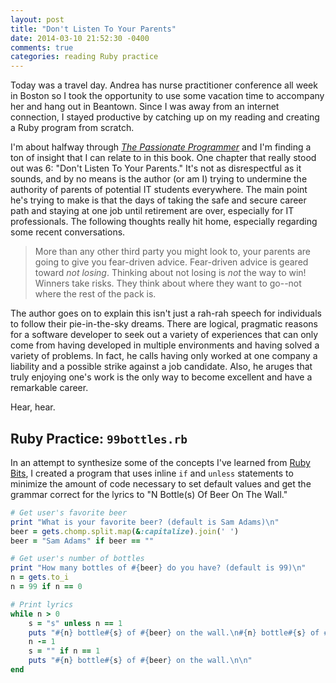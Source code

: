 ```yaml
---
layout: post
title: "Don't Listen To Your Parents"
date: 2014-03-10 21:52:30 -0400
comments: true
categories: reading Ruby practice
---
```

Today was a travel day. Andrea has nurse practitioner conference all week in Boston so I took the opportunity to use some vacation time to accompany her and hang out in Beantown. Since I was away from an internet connection, I stayed productive by catching up on my reading and creating a Ruby program from scratch.

I'm about halfway through [*The Passionate Programmer*](http://www.amazon.com/The-Passionate-Programmer-Remarkable-Development/dp/1934356344) and I'm finding a ton of insight that I can relate to in this book. One chapter that really stood out was 6: "Don't Listen To Your Parents." It's not as disrespectful as it sounds, and by no means is the author (or am I) trying to undermine the authority of parents of potential IT students everywhere. The main point he's trying to make is that the days of taking the safe and secure career path and staying at one job until retirement are over, especially for IT professionals. The following thoughts really hit home, especially regarding some recent conversations.

> More than any other third party you might look to, your parents are going to give you fear-driven advice. Fear-driven advice is geared toward *not losing*. Thinking about not losing is *not* the way to win! Winners take risks. They think about where they want to go--not where the rest of the pack is.

The author goes on to explain this isn't just a rah-rah speech for individuals to follow their pie-in-the-sky dreams. There are logical, pragmatic reasons for a software developer to seek out a variety of experiences that can only come from having developed in multiple environments and having solved a variety of problems. In fact, he calls having only worked at one company a liability and a possible strike against a job candidate. Also, he aruges that truly enjoying one's work is the only way to become excellent and have a remarkable career.

Hear, hear.

## Ruby Practice: `99bottles.rb`

In an attempt to synthesize some of the concepts I've learned from [Ruby Bits](http://rubybits.codeschool.com/), I created a program that uses inline `if` and `unless` statements to minimize the amount of code necessary to set default values and get the grammar correct for the lyrics to "N Bottle(s) Of Beer On The Wall."

```ruby 99bottles.rb
# Get user's favorite beer
print "What is your favorite beer? (default is Sam Adams)\n"
beer = gets.chomp.split.map(&:capitalize).join(' ')
beer = "Sam Adams" if beer == ""

# Get user's number of bottles
print "How many bottles of #{beer} do you have? (default is 99)\n"
n = gets.to_i
n = 99 if n == 0

# Print lyrics
while n > 0
    s = "s" unless n == 1
    puts "#{n} bottle#{s} of #{beer} on the wall.\n#{n} bottle#{s} of #{beer}.\nTake one down, pass it around."
    n -= 1
    s = "" if n == 1
    puts "#{n} bottle#{s} of #{beer} on the wall.\n\n"
end
```